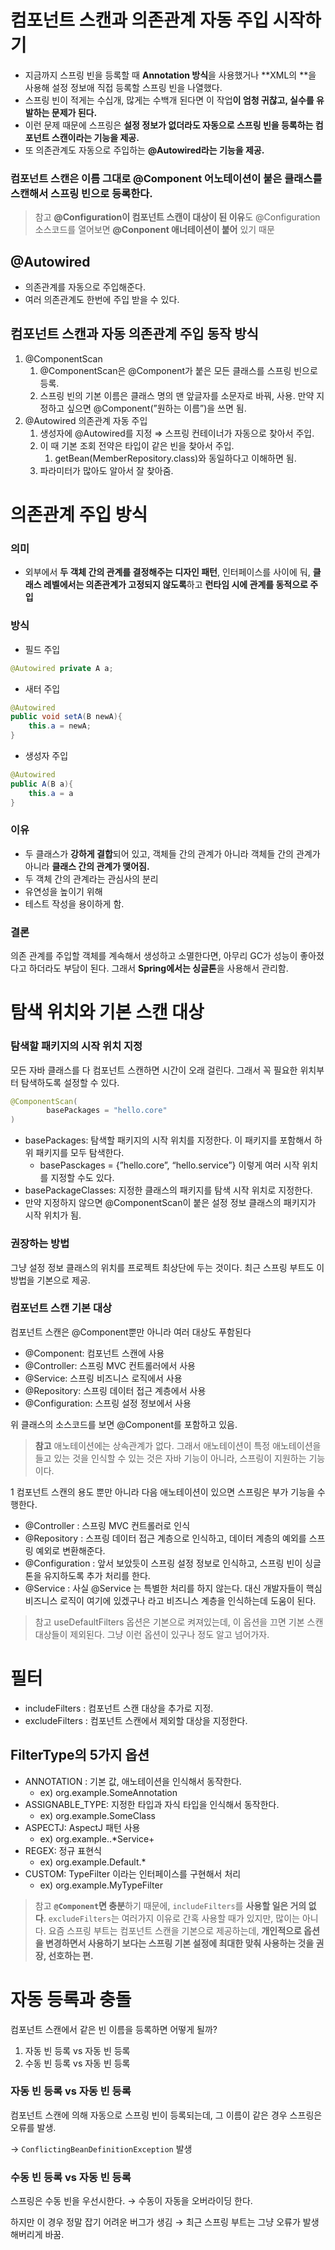 # 컴포넌트 스캔과 의존관계 자동 주입 시작하기

- 지금까지 스프링 빈을 등록할 때 **Annotation 방식**을 사용했거나 **XML의 <bean>**을 사용해 설정 정보애 직접 등록할 스프링 빈을 나열했다.
- 스프링 빈이 적게는 수십개, 많게는 수백개 된다면 이 작업**이 엄청 귀찮고, 실수를 유발하는 문제가 된다.**
- 이런 문제 때문에 스프링은 **설정 정보가 없더라도 자동으로 스프링 빈을 등록하는 컴포넌트 스캔이라는 기능을 제공.**
- 또 의존관계도 자동으로 주입하는 **@Autowired라는 기능을 제공.**

### 컴포넌트 스캔은 이름 그대로 @Component 어노테이션이 붙은 클래스를 스캔해서 스프링 빈으로 등록한다.

> 참고
**@Configuration이 컴포넌트 스캔이 대상이 된 이유**도 @Configuration 소스코드를 열어보면 **@Conponent 애너테이션이 붙어** 있기 때문
>

## @Autowired

- 의존관계를 자동으로 주입해준다.
- 여러 의존관계도 한번에 주입 받을 수 있다.

## 컴포넌트 스캔과 자동 의존관계 주입 동작 방식

1. @ComponentScan
    1. @ComponentScan은 @Component가 붙은 모든 클래스를 스프링 빈으로 등록.
    2. 스프링 빈의 기본 이름은 클래스 명의 맨 앞글자를 소문자로 바꿔, 사용. 만약 지정하고 싶으면 @Component(”원하는 이름”)을 쓰면 됨.
2. @Autowired 의존관계 자동 주입
    1. 생성자에 @Autowired를 지정 ⇒ 스프링 컨테이너가 자동으로 찾아서 주입.
    2. 이 때 기본 조회 전약은 타입이 같은 빈을 찾아서 주입.
        1. getBean(MemberRepository.class)와 동일하다고 이해하면 됨.
    3. 파라미터가 많아도 알아서 잘 찾아줌.


# 의존관계 주입 방식

### 의미

- 외부에서 **두 객체 간의 관계를 결정해주는 디자인 패턴**, 인터페이스를 사이에 둬, **클래스 레벨에서는 의존관계가 고정되지 않도록**하고 **런타임 시에 관계를 동적으로 주입**

### 방식

- 필드 주입

```java
@Autowired private A a;
```

- 새터 주입

```java
@Autowired
public void setA(B newA){
	this.a = newA;
}
```

- 생성자 주입

```java
@Autowired
public A(B a){
	this.a = a
}
```

### 이유

- 두 클래스가 **강하게 결합**되어 있고, 객체들 간의 관계가 아니라 객체들 간의 관계가 아니라 **클래스 간의 관계가 맺어짐.**
- 두 객체 간의 관계라는 관심사의 분리
- 유연성을 높이기 위해
- 테스트 작성을 용이하게 함.

### 결론

의존 관계를 주입할 객체를 계속해서 생성하고 소멸한다면, 아무리 GC가 성능이 좋아졌다고 하더라도 부담이 된다. 그래서 **Spring에서는 싱글톤**을 사용해서 관리함.

# 탐색 위치와 기본 스캔 대상

### 탐색할 패키지의 시작 위치 지정

모든 자바 클래스를 다 컴포넌트 스캔하면 시간이 오래 걸린다. 그래서 꼭 필요한 위치부터 탐색하도록 설정할 수 있다.

```java
@ComponentScan(
		basePackages = "hello.core"
)
```

- basePackages: 탐색할 패키지의 시작 위치를 지정한다. 이 패키지를 포함해서 하위 패키지를 모두 탐색한다.
    - basePasckages = {”hello.core”, “hello.service”} 이렇게 여러 시작 위치를 지정할 수도 있다.
- basePackageClasses: 지정한 클래스의 패키지를 탐색 시작 위치로 지정한다.
- 만약 지정하지 않으면 @ComponentScan이 붙은 설정 정보 클래스의 패키지가 시작 위치가 됨.

### 권장하는 방법

그냥 설정 정보 클래스의 위치를 프로젝트 최상단에 두는 것이다. 최근 스프링 부트도 이 방법을 기본으로 제공.

### 컴포넌트 스캔 기본 대상

컴포넌트 스캔은 @Component뿐만 아니라 여러 대상도 푸함된다

- @Component: 컴포넌트 스캔에 사용
- @Controller: 스프링 MVC 컨트롤러에서 사용
- @Service: 스프링 비즈니스 로직에서 사용
- @Repository: 스프링 데이터 접근 계층에서 사용
- @Configuration: 스프링 설정 정보에서 사용

위 클래스의 소스코드를 보면 @Component를 포함하고 있음.

> **참고**
애노테이션에는 상속관계가 없다. 그래서 애노테이션이 특정 애노테이션을 들고 있는 것을 인식할 수 있는 것은 자바 기능이 아니라, 스프링이 지원하는 기능이다.
>

1 컴포넌트 스캔의 용도 뿐만 아니라 다음 애노테이션이 있으면 스프링은 부가 기능을 수행한다.

- @Controller : 스프링 MVC 컨트롤러로 인식
- @Repository : 스프링 데이터 접근 계층으로 인식하고, 데이터 계층의 예외를 스프링 예외로 변환해준다.
- @Configuration : 앞서 보았듯이 스프링 설정 정보로 인식하고, 스프링 빈이 싱글톤을 유지하도록 추가 처리를 한다.
- @Service : 사실 @Service 는 특별한 처리를 하지 않는다. 대신 개발자들이 핵심 비즈니스 로직이 여기에 있겠구나 라고 비즈니스 계층을 인식하는데 도움이 된다.

> 참고
useDefaultFilters 옵션은 기본으로 켜져있는데, 이 옵션을 끄면 기본 스캔 대상들이 제외된다.
그냥 이런 옵션이 있구나 정도 알고 넘어가자.
>

# 필터

- includeFilters : 컴포넌트 스캔 대상을 추가로 지정.
- excludeFilters : 컴포넌트 스캔에서 제외할 대상을 지정한다.

## FilterType의 5가지 옵션

- ANNOTATION : 기본 값, 애노테이션을 인식해서 동작한다.
    - ex) org.example.SomeAnnotation
- ASSIGNABLE_TYPE: 지정한 타입과 자식 타입을 인식해서 동작한다.
    - ex) org.example.SomeClass
- ASPECTJ: AspectJ 패턴 사용
    - ex) org.example..*Service+
- REGEX: 정규 표현식
    - ex) org\.example\.Default.*
- CUSTOM: TypeFilter 이라는 인터페이스를 구현해서 처리
    - ex) org.example.MyTypeFilter

> 참고
**`@Component`면 충분**하기 때문에, `includeFilters`를 **사용할 일은 거의 없다**.
`excludeFilters`는 여러가지 이유로 간혹 사용할 때가 있지만, 많이는 아니다.
요즘 스프링 부트는 컴포넌트 스캔을 기본으로 제공하는데, **개인적으로 옵션을 변경하면서 사용하기 보다는 스프링 기본 설정에 최대한 맞춰 사용하는 것을 권장, 선호하는 편.**
>

# 자동 등록과 충돌

컴포넌트 스캔에서 같은 빈 이름을 등록하면 어떻게 될까?

1. 자동 빈 등록 vs 자동 빈 등록
2. 수동 빈 등록 vs 자동 빈 등록

### 자동 빈 등록 vs 자동 빈 등록

컴포넌트 스캔에 의해 자동으로 스프링 빈이 등록되는데, 그 이름이 같은 경우 스프링은 오류를 발생.

→ `ConflictingBeanDefinitionException` 발생

### 수동 빈 등록 vs 자동 빈 등록

스프링은 수동 빈을 우선시한다. → 수동이 자동을 오버라이딩 한다.

하지만 이 경우 정말 잡기 어려운 버그가 생김 → 최근 스프링 부트는 그냥 오류가 발생해버리게 바꿈.